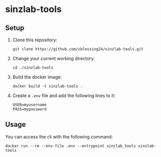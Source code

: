 # sinzlab-tools

## Setup

1. Clone this repository:

    ``git clone https://github.com/cblessing24/sinzlab-tools.git``
    
2. Change your current working directory:

    ``cd ./sinzlab-tools``

3. Build the docker image:

    ``docker build -t sinzlab-tools .``
    
4. Create a `.env` file and add the following lines to it:

    ``USER=myusername``  
    ``PASS=mypassword``

## Usage

You can access the cli with the following command:

``docker run --rm --env-file .env --entrypoint sinzlab_tools sinzlab-tools``